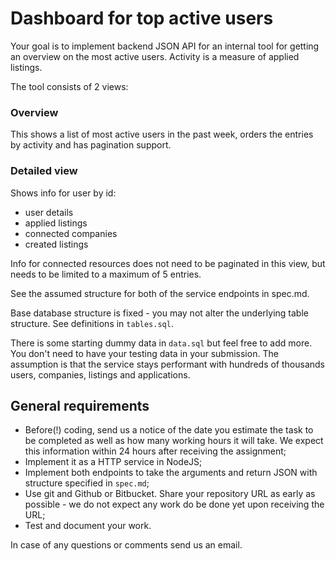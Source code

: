 # Dashboard for top active users

Your goal is to implement backend JSON API for an internal tool for getting an overview on the most active users. Activity is a measure of applied listings.

The tool consists of 2 views:

### Overview

This shows a list of most active users in the past week, orders the entries by activity and has pagination support.

### Detailed view

Shows info for user by id:

* user details
* applied listings
* connected companies
* created listings

Info for connected resources does not need to be paginated in this view, but needs to be limited to a maximum of 5 entries.

See the assumed structure for both of the service endpoints in spec.md.

Base database structure is fixed - you may not alter the underlying table structure. See definitions in `tables.sql`.

There is some starting dummy data in `data.sql` but feel free to add more. You don't need to have your testing data in your submission. The assumption is that the service stays performant with hundreds of thousands users, companies, listings and applications.

## General requirements

* Before(!) coding, send us a notice of the date you estimate the task to be completed as well as how many working hours it will take. We expect this information within 24 hours after receiving the assignment;
* Implement it as a HTTP service in NodeJS;
* Implement both endpoints to take the arguments and return JSON with structure specified in `spec.md`;
* Use git and Github or Bitbucket. Share your repository URL as early as possible - we do not expect any work do be done yet upon receiving the URL;
* Test and document your work.

In case of any questions or comments send us an email.
